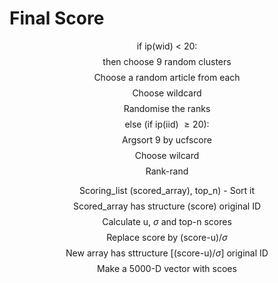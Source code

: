 # Final Score







$$\text{if ip(wid) < 20:}$$
    $$\text{then choose 9 random clusters}$$
    $$\text{Choose a random article from each}$$
    $$\text{Choose wildcard}$$
    $$\text{Randomise the ranks}$$
$$\text{else (if ip(iid) }\geq20):$$
	$$\text{Argsort 9 by ucfscore}$$
	$$\text{Choose wilcard}$$
	$$\text{Rank-rand}$$

$$\text{Scoring_list (scored_array), top_n) - Sort it}$$
$$\text{Scored_array has structure (score) original ID}$$
$$\text{Calculate u, $\sigma$ and top-n scores}$$
$$\text{Replace score by (score-u)/$\sigma$ }$$
$$\text{New array has sttructure [(score-u)/$\sigma$] original ID}$$
$$\text{Make a 5000-D vector with scoes}$$

